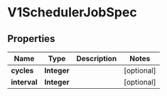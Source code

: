 # V1SchedulerJobSpec

## Properties
Name | Type | Description | Notes
------------ | ------------- | ------------- | -------------
**cycles** | **Integer** |  |  [optional]
**interval** | **Integer** |  |  [optional]

